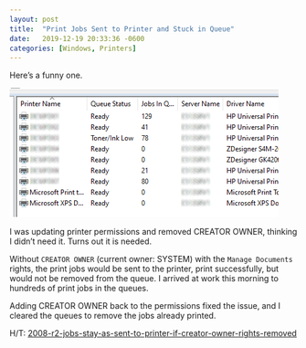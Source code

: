 ```yaml
---
layout: post
title:  "Print Jobs Sent to Printer and Stuck in Queue"
date:   2019-12-19 20:33:36 -0600
categories: [Windows, Printers]
---
```

Here’s a funny one.

![Printer Queues](/assets/2019/12/printer-queue.png "Not what I wanted to see in the morning.")

I was updating printer permissions and removed CREATOR OWNER, thinking I didn’t need it. Turns out it is needed.

Without `CREATOR OWNER` (current owner: SYSTEM) with the `Manage Documents` rights, the print jobs would be sent to the printer, print successfully, but would not be removed from the queue. I arrived at work this morning to hundreds of print jobs in the queues.

Adding CREATOR OWNER back to the permissions fixed the issue, and I cleared the queues to remove the jobs already printed.

H/T: [2008-r2-jobs-stay-as-sent-to-printer-if-creator-owner-rights-removed](https://social.technet.microsoft.com/Forums/windows/en-US/6e72268f-4ec2-43a2-9a29-750204b02c3f/2008-r2-jobs-stay-as-sent-to-printer-if-creator-owner-rights-removed?forum=winserverprint)